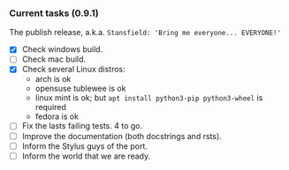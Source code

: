 ### Current tasks (0.9.1)

The publish release, a.k.a. `Stansfield: 'Bring me everyone... EVERYONE!'`

 - [x] Check windows build.
 - [ ] Check mac build.
 - [x] Check several Linux distros:
   - arch is ok
   - opensuse tublewee is ok
   - linux mint is ok; but `apt install python3-pip python3-wheel` is required
   - fedora is ok
 - [ ] Fix the lasts failing tests.  4 to go.
 - [ ] Improve the documentation (both docstrings and rsts).
 - [ ] Inform the Stylus guys of the port.
 - [ ] Inform the world that we are ready.
